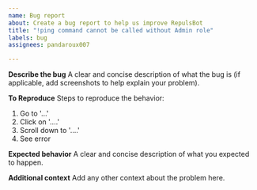 ```yaml
---
name: Bug report
about: Create a bug report to help us improve RepulsBot
title: "!ping command cannot be called without Admin role"
labels: bug
assignees: pandaroux007

---
```


**Describe the bug**
A clear and concise description of what the bug is (if applicable, add screenshots to help explain your problem).

**To Reproduce**
Steps to reproduce the behavior:
1. Go to '...'
2. Click on '....'
3. Scroll down to '....'
4. See error

**Expected behavior**
A clear and concise description of what you expected to happen.

**Additional context**
Add any other context about the problem here.
